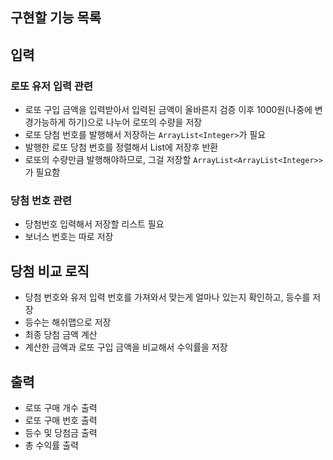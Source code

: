 ## 구현할 기능 목록

## 입력

### 로또 유저 입력 관련
- 로또 구입 금액을 입력받아서 입력된 금액이 올바른지 검증 이후 1000원(나중에 변경가능하게 하기)으로 나누어 로또의 수량을 저장 
- 로또 당첨 번호를 발행해서 저장하는 `ArrayList<Integer>`가 필요 
- 발행한 로또 당첨 번호를 정렬해서 List에 저장후 반환
- 로또의 수량만큼 발행해야하므로, 그걸 저장할 `ArrayList<ArrayList<Integer>>`가 필요함

###  당첨 번호 관련
- 당첨번호 입력해서 저장할 리스트 필요
- 보너스 번호는 따로 저장

## 당첨 비교 로직
- 당첨 번호와 유저 입력 번호를 가져와서 맞는게 얼마나 있는지 확인하고, 등수를 저장
- 등수는 해쉬맵으로 저장
- 최종 당첨 금액 계산
- 계산한 금액과 로또 구입 금액을 비교해서 수익률을 저장

## 출력
- 로또 구매 개수 출력
- 로또 구매 번호 출력
- 등수 및 당첨금 출력
- 총 수익률 출력